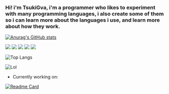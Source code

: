### Hi! i'm TsukiGva, i'm a programmer who likes to experiment with many programming languages, i also create some of them so i can learn more about the languages i use, and learn more about how they work.


[![Anurag's GitHub stats](https://github-readme-stats.vercel.app/api?username=TsukiGva2&theme=gruvbox)](https://github.com/anuraghazra/github-readme-stats)

![](https://img.shields.io/badge/OS-Linux-informational?style=for-the-badge&logo=linux&logoColor=white&color=e0001d)
![](https://img.shields.io/badge/Lang-Go-informational?style=for-the-badge&logo=go&logoColor=white&color=ffffff)
![](https://img.shields.io/badge/Editor-Vim-informational?style=for-the-badge&logo=vim&logoColor=white&color=e0001d)
![](https://img.shields.io/badge/Lang-C-informational?style=for-the-badge&logo=c&logoColor=white&color=ffffff)
![](https://img.shields.io/badge/Lang-Rust-informational?style=for-the-badge&logo=rust&logoColor=white&color=ffffff)

![Top Langs](https://github-readme-stats.vercel.app/api/top-langs/?username=TsukiGva2&layout=compact&theme=gruvbox&hide=xc&exclude_repo=sxript,unnoficial-zimbu,zup,venci)

![Lol](https://metrics.lecoq.io/TsukiGva2)

- Currently working on:

[![Readme Card](https://github-readme-stats.vercel.app/api/pin/?username=TsukiGva2&repo=Blade-lang&theme=gruvbox)](https://github.com/TsukiGva2/Blade-lang)
